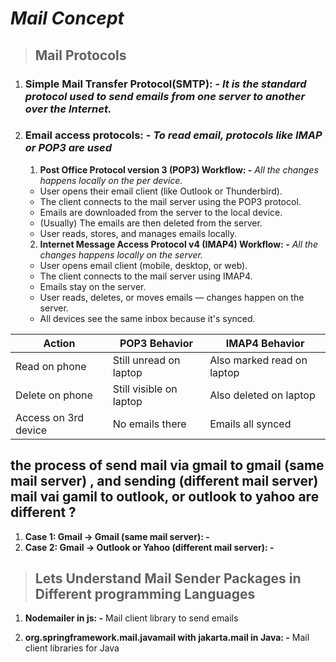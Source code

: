 # **_Mail Concept_**

> ## **Mail Protocols**

1. ### **Simple Mail Transfer Protocol(SMTP): -** _It is the standard protocol used to send emails from one server to another over the Internet._

2. ### **Email access protocols: -** _To read email, protocols like IMAP or POP3 are used_

   1. **Post Office Protocol version 3 (POP3) Workflow: -** _All the changes happens locally on the per device._

   - User opens their email client (like Outlook or Thunderbird).
   - The client connects to the mail server using the POP3 protocol.
   - Emails are downloaded from the server to the local device.
   - (Usually) The emails are then deleted from the server.
   - User reads, stores, and manages emails locally.

   2. **Internet Message Access Protocol v4 (IMAP4) Workflow: -** _All the changes happens locally on the server._

   - User opens email client (mobile, desktop, or web).
   - The client connects to the mail server using IMAP4.
   - Emails stay on the server.
   - User reads, deletes, or moves emails — changes happen on the server.
   - All devices see the same inbox because it's synced.

| Action               | POP3 Behavior           | IMAP4 Behavior             |
| -------------------- | ----------------------- | -------------------------- |
| Read on phone        | Still unread on laptop  | Also marked read on laptop |
| Delete on phone      | Still visible on laptop | Also deleted on laptop     |
| Access on 3rd device | No emails there         | Emails all synced          |

## the process of send mail via gmail to gmail (same mail server) , and sending (different mail server) mail vai gamil to outlook, or outlook to yahoo are different ?

1. **Case 1: Gmail → Gmail (same mail server): -**
2. **Case 2: Gmail → Outlook or Yahoo (different mail server): -**

> ## Lets Understand Mail Sender Packages in Different programming Languages

1. **Nodemailer in js: -** Mail client library to send emails

2. **org.springframework.mail.javamail with jakarta.mail in Java: -** Mail client libraries for Java

